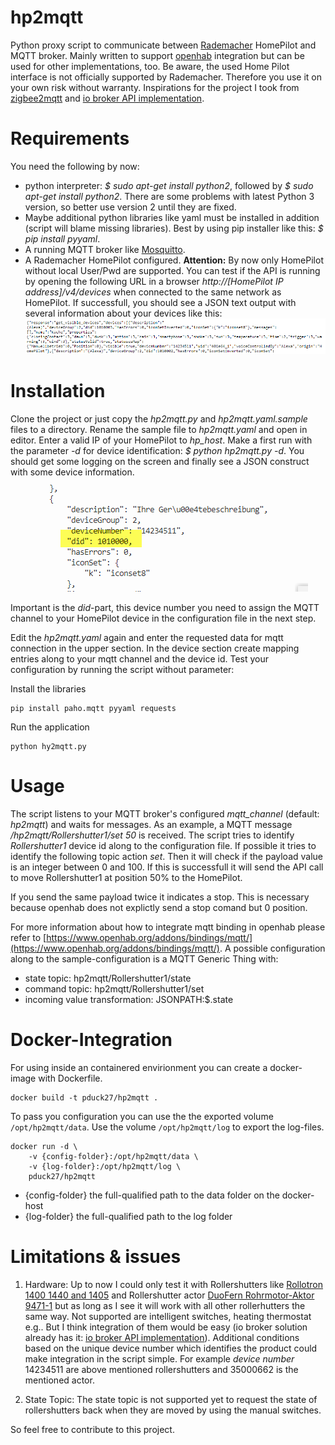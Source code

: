 # hp2mqtt

Python proxy script to communicate between [Rademacher](www.rademacher.de) HomePilot and MQTT broker. Mainly written to support [openhab](https://www.openhab.org/) integration but can be used for other implementations, too.
Be aware, the used Home Pilot interface is not officially supported by Rademacher. Therefore you use it on your own risk without warranty.
Inspirations for the project I took from [zigbee2mqtt](https://github.com/koenkk/zigbee2mqtt) and [io broker API implementation](https://github.com/homecineplexx/ioBroker.homepilot20).

# Requirements
You need the following by now:
 - python interpreter: *$ sudo apt-get  install  python2*, followed by *$ sudo apt-get  install python2*. There are some problems with latest Python 3 version, so better use version 2 until they are fixed.
 - Maybe additional python libraries like yaml must be installed in addition (script will blame missing libraries). Best by using pip installer like this: *$ pip install pyyaml*.
 - A running MQTT broker like [Mosquitto](https://mosquitto.org/).
 - A Rademacher HomePilot configured. **Attention:** By now only HomePilot without local User/Pwd are supported. You can test if the API is running by opening the following URL in a browser *http://[HomePilot IP address]/v4/devices* when connected to the same network as HomePilot. If successfull, you should see a JSON text output with several information about your devices like this:
 ![device api call](/readme_images/device_api_call.png)


# Installation
Clone the project or just copy the *hp2mqtt.py* and *hp2mqtt.yaml.sample* files to a directory.  Rename the sample file to *hp2mqtt.yaml* and open in editor. Enter a valid IP of your HomePilot to *hp_host*. Make a first run with the parameter *-d* for device identification: *$ python hp2mqtt.py -d*. You should get some logging on the screen and finally see a JSON construct with some device information.
![device log output](/readme_images/device_log.png)

Important is the *did*-part, this device number you need to assign the MQTT channel to your HomePilot device in the configuration file in the next step.

Edit the *hp2mqtt.yaml* again and enter the requested data for mqtt connection in the upper section. In the device section create mapping entries along to your mqtt channel and the device id.
Test your configuration by running the script without parameter:

Install the libraries
```shell script
pip install paho.mqtt pyyaml requests
```
Run the application
```shell script
python hy2mqtt.py
```

# Usage
The script listens to your MQTT broker's configured *mqtt_channel* (default: *hp2mqtt*) and waits for messages.
As an example, a MQTT message */hp2mqtt/Rollershutter1/set 50* is received. The script tries to identify *Rollershutter1* device id along to the configuration file. If possible it tries to identify the following topic action *set*. Then it will check if the payload value is an integer between 0 and 100. If this is successfull it will send the API call to move Rollershutter1 at position 50% to the HomePilot.

If you send the same payload twice it indicates a stop. This is necessary because openhab does not explictly send a stop comand but 0 position. 

For more information about how to integrate mqtt binding in openhab please refer to [https://www.openhab.org/addons/bindings/mqtt/](https://www.openhab.org/addons/bindings/mqtt/). 
A possible configuration along to the sample-configuration is a MQTT Generic Thing with: 
 - state topic: hp2mqtt/Rollershutter1/state
 - command topic: hp2mqtt/Rollershutter1/set
 - incoming value transformation: JSONPATH:$.state

# Docker-Integration
For using inside an containered envirionment you can create a docker-image with Dockerfile. 
```shell script
docker build -t pduck27/hp2mqtt .
```
To pass you configuration you can use the the exported volume `/opt/hp2mqtt/data`. Use the volume `/opt/hp2mqtt/log` to export the log-files.
```shell script
docker run -d \ 
    -v {config-folder}:/opt/hp2mqtt/data \
    -v {log-folder}:/opt/hp2mqtt/log \ 
    pduck27/hp2mqtt 
```

- {config-folder} the full-qualified path to the data folder on the docker-host
- {log-folder} the full-qualified path to the log folder

# Limitations & issues
1. Hardware: Up to now I could only test it with Rollershutters like [Rollotron 1400 1440 and 1405](https://www.rademacher.de/smart-home/produkte/rollotron-standard-duofern-1400-1440-1405?productID=14234511) and Rollershutter actor [DuoFern Rohrmotor-Aktor 9471-1](https://www.rademacher.de/smart-home/produkte/rohrmotor-aktor-9471-1?productID=35140662) but as long as I see it will work with all other rollerhutters the same way. Not supported are intelligent switches, heating thermostat e.g.. 
But I think integration of them would be easy (io broker solution already has it:  [io broker API implementation](https://github.com/homecineplexx/ioBroker.homepilot20)). Additional conditions based on the unique  device number which identifies the product could make integration in the script simple. For example *device number* 14234511 are above mentioned rollershutters and 35000662 is the mentioned actor. 

2. State Topic: The state topic is not supported yet to request the state of rollershutters back when they are moved by using the manual switches.

So feel free to contribute to this project.

